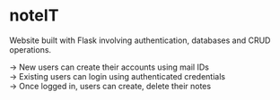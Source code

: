 # noteIT
Website built with Flask involving authentication, databases and CRUD operations.

-> New users can create their accounts using mail IDs 
<br/>
-> Existing users can login using authenticated credentials
<br/>
-> Once logged in, users can create, delete their notes
